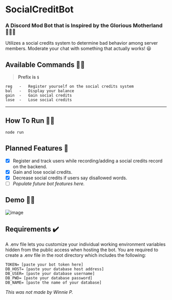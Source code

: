 # SocialCreditBot

### A Discord Mod Bot that is Inspired by the Glorious Motherland 💃💃💃
Utilizes a social credits system to determine bad behavior among server members. Moderate your chat with something that actually works! 😃

## Available Commands 💁‍♂️
> **Prefix is `$`**

```
reg   -   Register yourself on the social credits system
bal   -   Display your balance
gain  -   Gain social credits
lose  -   Lose social credits
```

---

## How To Run 👩‍💻
```bash
node run
```

## Planned Features 👀
- [x] Register and track users while recording/adding a social credits record on the backend.
- [x] Gain and lose social credits.
- [x] Decrease social credits if users say disallowed words.
- [ ] _Populate future bot features here._

## Demo 👨‍🦽
![image](https://user-images.githubusercontent.com/51939599/138870916-a67e1834-c36d-4334-bc43-0ee75ec27089.png)

## Requirements ✔️
A .env file lets you customize your individual working environment variables hidden from the public access when hosting the bot.
You are required to create a .env file in the root directory which includes the following:
```
TOKEN= [paste your bot token here]
DB_HOST= [paste your database host address]
DB_USER= [paste your database username]
DB_PWD= [paste your database password]
DB_NAME= [paste the name of your database]
```


_This was not made by Winnie P._
